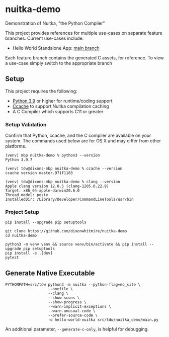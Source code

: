 # nuitka-demo
Demonstration of Nuitka, "the Python Compiler"

This project provides references for multiple use-cases on separate feature branches. Current use-cases include:

- Hello World Standalone App: [main branch]()

Each feature branch contains the generated C assets, for reference. To view a use-case simply switch to the appropriate branch

## Setup

This project requires the following:

- [Python 3.9](https://www.python.org/downloads/) or higher for runtime/coding support
- [Ccache](https://ccache.dev/documentation.html) to support Nuitka compilation caching
- A C Compiler which supports C11 or greater

### Setup Validation
Confirm that Python, ccache, and the C compiler are available on your system. The commands used below are for OS X and may
differ from other platforms.

```shell
(venv) mbp nuitka-demo % python3 --version
Python 3.9.7

(venv) tdw@dixons-mbp nuitka-demo % ccache --version
ccache version master.971f1183

(venv) tdw@dixons-mbp nuitka-demo % clang --version
Apple clang version 12.0.5 (clang-1205.0.22.9)
Target: x86_64-apple-darwin20.6.0
Thread model: posix
InstalledDir: /Library/Developer/CommandLineTools/usr/bin
```

### Project Setup
```shell
pip install --upgrade pip setuptools

git clone https://github.com/dixonwhitmire/nuitka-demo
cd nuitka-demo

python3 -m venv venv && source venv/bin/activate && pip install --upgrade pip setuptools
pip install -e .[dev]
pytest
```

## Generate Native Executable
```shell
PYTHONPATH=src/tdw python3 -m nuitka --python-flag=no_site \
                   --onefile \
                   --clang \
                   --show-scons \
                   --show-progress \
                   --warn-implicit-exceptions \
                   --warn-unusual-code \
                   --prefer-source-code \
                   -o hello-world-nuitka src/tdw/nuitka_demo/main.py               
```
An additional parameter, `--generate-c-only`, is helpful for debugging. 
